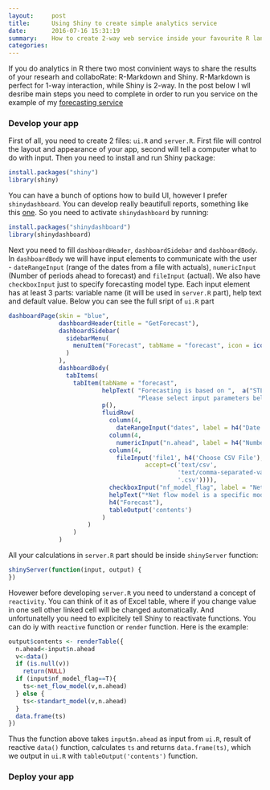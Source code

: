 ```yaml
---
layout:     post
title:      Using Shiny to create simple analytics service
date:       2016-07-16 15:31:19
summary:    How to create 2-way web service inside your favourite R language
categories: 
---
```



If you do analytics in R there two most convinient ways to share the results of your researh and collaboRate: R-Markdown and Shiny.
R-Markdown is perfect for 1-way interaction, while Shiny is 2-way. In the post below I wll desribe main steps you need to complete in order to run you service on the example of my [forecasting service](http://alexakimenko.shinyapps.io/GetForecast)

### Develop your app

First of all, you need to create 2 files: `ui.R` and `server.R`. First file will control the layout and appearance of your app, second will tell a computer what to do with input. Then you need to install and run Shiny package:

```R
install.packages("shiny")
library(shiny)
```

You can have a bunch of options how to build UI, however I prefer `shinydashboard`. You can develop really beautifull reports, something like this [one](https://gallery.shinyapps.io/087-crandash/). So you need to activate `shinydashboard` by running:

```R
install.packages("shinydashboard")
library(shinydashboard)
```

Next you need to fill `dashboardHeader`, `dashboardSidebar` and `dashboardBody`. In `dashboardBody` we will have input elements to communicate with the user - `dateRangeInput` (range of the dates from a file with actuals), `numericInput` (Number of periods ahead to forecast) and `fileInput` (actual). We also have `checkboxInput`  just to specify forecasting model type. Each input element has at least 3 parts: variable name (it will be used in `server.R` part), help text and default value. Below you can see the full sript of `ui.R` part

```R
dashboardPage(skin = "blue",
              dashboardHeader(title = "GetForecast"),
              dashboardSidebar(
                sidebarMenu(
                  menuItem("Forecast", tabName = "forecast", icon = icon("calculator"))
                )  
              ),
              dashboardBody(
                tabItems(
                  tabItem(tabName = "forecast",
                          helpText( "Forecasting is based on ",  a("STL decomposition",     href="https://www.otexts.org/fpp/6/5",target="_blank"),br(),
                                    "Please select input parameters below and upload your data"),
                          p(),
                          fluidRow(
                            column(4,
                              dateRangeInput("dates", label = h4("Date range"))),
                            column(4,
                              numericInput("n.ahead", label = h4("Number of periods ahead to forecast"), value = 6)),
                            column(4,
                              fileInput('file1', h4('Choose CSV File'),
                                      accept=c('text/csv', 
                                               'text/comma-separated-values,text/plain', 
                                               '.csv')))),
                            checkboxInput("nf_model_flag", label = "Net flow model*", value = F),
                            helpText("*Net flow model is a specific model, which is suitable for delinquency forecasting and works on product level only."),
                            h4("Forecast"),
                            tableOutput('contents')
                          )
                      )
                  )
              )
```

All your calculations in `server.R` part should be inside `shinyServer` function:

```R
shinyServer(function(input, output) {
})
```
Hovewer before developing `server.R` you need to understand a concept of `reactivity`. You can think of it as of Excel table, where if you change value in one sell other linked cell will be changed automatically. And unfortunatelly you need to explicitely tell Shiny to reactivate functions. You can do iy with `reactive` function or `render` function. Here is the example:

```R
output$contents <- renderTable({
  n.ahead<-input$n.ahead
  v<-data()
  if (is.null(v))
    return(NULL)
  if (input$nf_model_flag==T){
    ts<-net_flow_model(v,n.ahead)
  } else {
    ts<-standart_model(v,n.ahead)
  }
  data.frame(ts)
})
```
Thus the function above takes `input$n.ahead` as input from `ui.R`, result of reactive `data()` function, calculates `ts` and returns `data.frame(ts)`, which we output in `ui.R` with `tableOutput('contents')` function.


### Deploy your app
